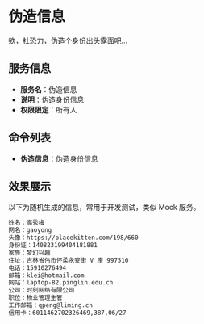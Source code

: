 # 伪造信息
欸，社恐力，伪造个身份出头露面吧...

## 服务信息
- **服务名**：伪造信息
- **说明**：伪造身份信息
- **权限限定**：所有人

## 命令列表
- **伪造信息**：伪造身份信息

## 效果展示

以下为随机生成的信息，常用于开发测试，类似 Mock 服务。

```txt
姓名：高秀梅
网名：gaoyong
头像：https://placekitten.com/198/660
身份证：140823199404181881
家族：梦幻兴趣
住址：吉林省伟市怀柔永安街 V 座 997510
电话：15910276494
邮箱：klei@hotmail.com
网站：laptop-82.pinglin.edu.cn
公司：时刻网络有限公司
职位：物业管理主管
工作邮箱：qpeng@liming.cn
信用卡：6011462702326469,387,06/27
```

